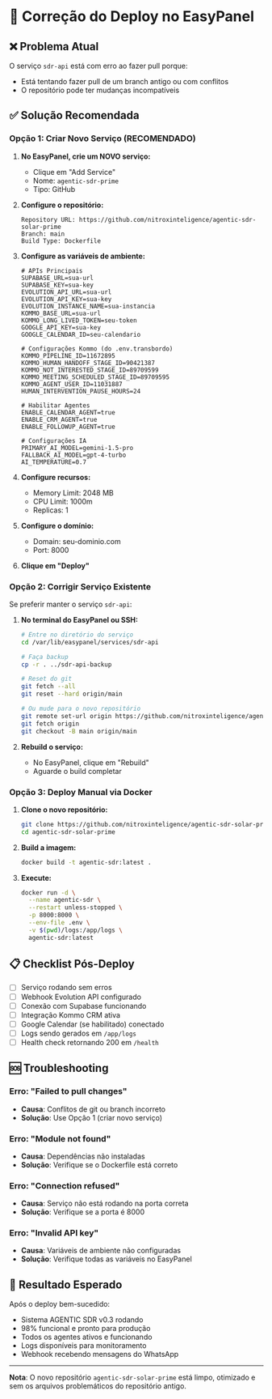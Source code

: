 # 🔧 Correção do Deploy no EasyPanel

## ❌ Problema Atual
O serviço `sdr-api` está com erro ao fazer pull porque:
- Está tentando fazer pull de um branch antigo ou com conflitos
- O repositório pode ter mudanças incompatíveis

## ✅ Solução Recomendada

### Opção 1: Criar Novo Serviço (RECOMENDADO)

1. **No EasyPanel, crie um NOVO serviço:**
   - Clique em "Add Service"
   - Nome: `agentic-sdr-prime`
   - Tipo: GitHub

2. **Configure o repositório:**
   ```
   Repository URL: https://github.com/nitroxinteligence/agentic-sdr-solar-prime
   Branch: main
   Build Type: Dockerfile
   ```

3. **Configure as variáveis de ambiente:**
   ```env
   # APIs Principais
   SUPABASE_URL=sua-url
   SUPABASE_KEY=sua-key
   EVOLUTION_API_URL=sua-url
   EVOLUTION_API_KEY=sua-key
   EVOLUTION_INSTANCE_NAME=sua-instancia
   KOMMO_BASE_URL=sua-url
   KOMMO_LONG_LIVED_TOKEN=seu-token
   GOOGLE_API_KEY=sua-key
   GOOGLE_CALENDAR_ID=seu-calendario

   # Configurações Kommo (do .env.transbordo)
   KOMMO_PIPELINE_ID=11672895
   KOMMO_HUMAN_HANDOFF_STAGE_ID=90421387
   KOMMO_NOT_INTERESTED_STAGE_ID=89709599
   KOMMO_MEETING_SCHEDULED_STAGE_ID=89709595
   KOMMO_AGENT_USER_ID=11031887
   HUMAN_INTERVENTION_PAUSE_HOURS=24

   # Habilitar Agentes
   ENABLE_CALENDAR_AGENT=true
   ENABLE_CRM_AGENT=true
   ENABLE_FOLLOWUP_AGENT=true

   # Configurações IA
   PRIMARY_AI_MODEL=gemini-1.5-pro
   FALLBACK_AI_MODEL=gpt-4-turbo
   AI_TEMPERATURE=0.7
   ```

4. **Configure recursos:**
   - Memory Limit: 2048 MB
   - CPU Limit: 1000m
   - Replicas: 1

5. **Configure o domínio:**
   - Domain: seu-dominio.com
   - Port: 8000

6. **Clique em "Deploy"**

### Opção 2: Corrigir Serviço Existente

Se preferir manter o serviço `sdr-api`:

1. **No terminal do EasyPanel ou SSH:**
   ```bash
   # Entre no diretório do serviço
   cd /var/lib/easypanel/services/sdr-api

   # Faça backup
   cp -r . ../sdr-api-backup

   # Reset do git
   git fetch --all
   git reset --hard origin/main
   
   # Ou mude para o novo repositório
   git remote set-url origin https://github.com/nitroxinteligence/agentic-sdr-solar-prime
   git fetch origin
   git checkout -B main origin/main
   ```

2. **Rebuild o serviço:**
   - No EasyPanel, clique em "Rebuild"
   - Aguarde o build completar

### Opção 3: Deploy Manual via Docker

1. **Clone o novo repositório:**
   ```bash
   git clone https://github.com/nitroxinteligence/agentic-sdr-solar-prime
   cd agentic-sdr-solar-prime
   ```

2. **Build a imagem:**
   ```bash
   docker build -t agentic-sdr:latest .
   ```

3. **Execute:**
   ```bash
   docker run -d \
     --name agentic-sdr \
     --restart unless-stopped \
     -p 8000:8000 \
     --env-file .env \
     -v $(pwd)/logs:/app/logs \
     agentic-sdr:latest
   ```

## 📋 Checklist Pós-Deploy

- [ ] Serviço rodando sem erros
- [ ] Webhook Evolution API configurado
- [ ] Conexão com Supabase funcionando
- [ ] Integração Kommo CRM ativa
- [ ] Google Calendar (se habilitado) conectado
- [ ] Logs sendo gerados em `/app/logs`
- [ ] Health check retornando 200 em `/health`

## 🆘 Troubleshooting

### Erro: "Failed to pull changes"
- **Causa**: Conflitos de git ou branch incorreto
- **Solução**: Use Opção 1 (criar novo serviço)

### Erro: "Module not found"
- **Causa**: Dependências não instaladas
- **Solução**: Verifique se o Dockerfile está correto

### Erro: "Connection refused"
- **Causa**: Serviço não está rodando na porta correta
- **Solução**: Verifique se a porta é 8000

### Erro: "Invalid API key"
- **Causa**: Variáveis de ambiente não configuradas
- **Solução**: Verifique todas as variáveis no EasyPanel

## 🚀 Resultado Esperado

Após o deploy bem-sucedido:
- Sistema AGENTIC SDR v0.3 rodando
- 98% funcional e pronto para produção
- Todos os agentes ativos e funcionando
- Logs disponíveis para monitoramento
- Webhook recebendo mensagens do WhatsApp

---

**Nota**: O novo repositório `agentic-sdr-solar-prime` está limpo, otimizado e sem os arquivos problemáticos do repositório antigo.